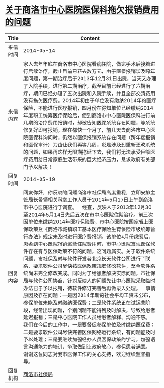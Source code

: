 # <a href="http://www.shangluo.gov.cn/zmhd/ldxxxx.jsp?urltype=leadermail.LeaderMailContentUrl&wbtreeid=1112&leadermailid=2465">关于商洛市中心医院医保科拖欠报销费用的问题</a>
| Title |                                                                                                                                                                                                                                                                                                                             Content                                                                                                                                                                                                                                                                                                                              |
|:-----:|------------------------------------------------------------------------------------------------------------------------------------------------------------------------------------------------------------------------------------------------------------------------------------------------------------------------------------------------------------------------------------------------------------------------------------------------------------------------------------------------------------------------------------------------------------------------------------------------------------------------------------------------------------------|
| 来信时间  | 2014-05-14                                                                                                                                                                                                                                                                                                                                                                                                                                                                                                                                                                                                                                                       |
| 来信内容  | 家人去年年底在商洛市中心医院看病住院，做完手术后接着进行后续治疗，截止目前已花去数万元，由于医保报销涉及跨年度问题，第一期治疗后于2013年12月31日出院，当天又办理了入院手续，进行第二期治疗，截至目前已经进行了六期治疗，期间已经办理了五次出院和入院手续，并且全部交清费用没有拖欠医疗费。2014年初由于单位没有缴纳2014年的医疗保险，不能进行医疗报销，四月份在得知单位已经缴纳2014年度职工统筹医疗保险后，便到商洛市中心医院医保科进行前几期的治疗费用报销时，却被告知医保系统存在问题，等系统修复好即可报销，现在都快一个月了，前几天去商洛市中心医院医保科询问时，仍然以医保报销系统存在问题（跨年度报销和医保审计）为由让我们再等几周，说是涉及到重新更改系统的问题，如果再这样无限期拖延下去，我们将无法承受巨额医疗费用给日常家庭生活带来的巨大经济压力，恳求政府有关部门予以解决！                                                                                                                                                                                                                                                           |
| 回复时间  | 2014-05-19                                                                                                                                                                                                                                                                                                                                                                                                                                                                                                                                                                                                                                                       |
| 回复内容  | 网友你好，你反映的问题商洛市社保局高度重视，立即安排主管局长带领相关科室工作人员于2014年5月17日上午到商洛市中心医院进行了调查。    经查，反映人于2013年12月30至2014年5月14日先后五次在市中心医院住院治疗。前三次因单位未缴纳2014年医疗保险费，市中心医院按国家省上医保政策及《商洛市城镇职工基本医疗保险生育保险市级统筹暂行办法》规定未及时进行医疗费报销。该单位4月份缴费后，患者到中心医院报销这些住院费用时，市中心医院发现医保软件存在有与医保政策不符的问题，这问题属实。关于软件系统问题，市社保及时与软件开发者北京长天软件公司进行了联系，要求软件公司尽快按医保政策规定修改软件，至今软件系统尚未完全修改完成。同时为了给患者解决实际问题，市社保局与软件公司协商，针对反映人的问题先让中心医院采取临时办法已于予以报销，待软件修订完善后再做录入处理。    事情原因及存在问题：一是因2014年新的社会平均工资未公布，参保单位未能及时缴纳医保费；二是软件系统正在试运营阶段，经常出现问题，个别问题不能得到及时解决，导致给患者延迟报销；三是中心医院工作人员给患者解释、沟通不够。    我们在今后的工作中，一是要督促参保单位及时缴纳医保费；二是要求软件公司尽快完善医保网络运行系统，有问题能及时予以处理；三是要继续加强经办人员医保政策的学习，加强语言沟通能力的培训，争取做到让政府放心，参保患者满意。    谢谢这位同志对我市医保工作的关心支持，欢迎继续监督指导。 |
| 回复机构  | <a href="../../categories/agencies/商洛市社保局.md">商洛市社保局</a>                                                                                                                                                                                                                                                                                                                                                                                                                                                                                                                                                                                                           |